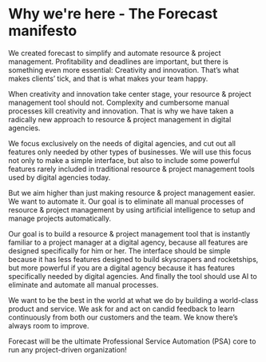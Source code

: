 # Why we're here - The Forecast manifesto

We created forecast to simplify and automate resource & project management. Profitability and deadlines are important, but there is something even more essential: Creativity and innovation. That’s what makes clients’ tick, and that is what makes your team happy.

When creativity and innovation take center stage, your resource & project management tool should not. Complexity and cumbersome manual processes kill creativity and innovation. That is why we have taken a radically new approach to resource & project management in digital agencies.

We focus exclusively on the needs of digital agencies, and cut out all features only needed by other types of businesses. We will use this focus not only to make a simple interface, but also to include some powerful features rarely included in traditional resource & project management tools used by digital agencies today.

But we aim higher than just making resource & project management easier. We want to automate it. Our goal is to eliminate all manual processes of resource & project management by using artificial intelligence to setup and manage projects automatically.

Our goal is to build a resource & project management tool that is instantly familiar to a project manager at a digital agency, because all features are designed specifically for him or her. The interface should be simple because it has less features designed to build skyscrapers and rocketships, but more powerful if you are a digital agency because it has features specifically needed by digital agencies. And finally the tool should use AI to eliminate and automate all manual processes.

We want to be the best in the world at what we do by building a world-class product and service. We ask for and act on candid feedback to learn continuously from both our customers and the team. We know there’s always room to improve.

Forecast will be the ultimate Professional Service Automation (PSA) core to run any project-driven organization!